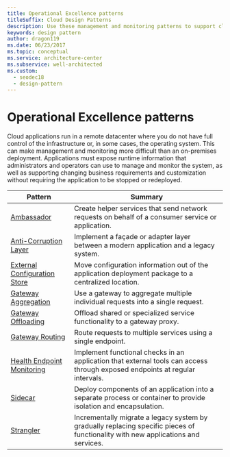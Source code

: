 ```yaml
---
title: Operational Excellence patterns
titleSuffix: Cloud Design Patterns
description: Use these management and monitoring patterns to support cloud applications, which offer special challenges because the applications run in a remote datacenter.
keywords: design pattern
author: dragon119
ms.date: 06/23/2017
ms.topic: conceptual
ms.service: architecture-center
ms.subservice: well-architected
ms.custom:
  - seodec18
  - design-pattern
---
```


# Operational Excellence patterns

Cloud applications run in a remote datacenter where you do not have full control of the infrastructure or, in some cases, the operating system. This can make management and monitoring more difficult than an on-premises deployment. Applications must expose runtime information that administrators and operators can use to manage and monitor the system, as well as supporting changing business requirements and customization without requiring the application to be stopped or redeployed.

|                              Pattern                               |                                                              Summary                                                              |
|--------------------------------------------------------------------|-----------------------------------------------------------------------------------------------------------------------------------|
|                   [Ambassador](https://docs.microsoft.com/azure/architecture/patterns/ambassador)                   |                 Create helper services that send network requests on behalf of a consumer service or application.                 |
|        [Anti-Corruption Layer](https://docs.microsoft.com/azure/architecture/patterns/anti-corruption-layer)        |                       Implement a façade or adapter layer between a modern application and a legacy system.                       |
| [External Configuration Store](https://docs.microsoft.com/azure/architecture/patterns/external-configuration-store) |                Move configuration information out of the application deployment package to a centralized location.                |
|          [Gateway Aggregation](https://docs.microsoft.com/azure/architecture/patterns/gateway-aggregation)          |                          Use a gateway to aggregate multiple individual requests into a single request.                           |
|           [Gateway Offloading](https://docs.microsoft.com/azure/architecture/patterns/gateway-offloading)           |                              Offload shared or specialized service functionality to a gateway proxy.                              |
|              [Gateway Routing](https://docs.microsoft.com/azure/architecture/patterns/gateway-routing)              |                                   Route requests to multiple services using a single endpoint.                                    |
|   [Health Endpoint Monitoring](https://docs.microsoft.com/azure/architecture/patterns/health-endpoint-monitoring)   |   Implement functional checks in an application that external tools can access through exposed endpoints at regular intervals.    |
|                      [Sidecar](https://docs.microsoft.com/azure/architecture/patterns/sidecar)                      |         Deploy components of an application into a separate process or container to provide isolation and encapsulation.          |
|                    [Strangler](https://docs.microsoft.com/azure/architecture/patterns/strangler)                    | Incrementally migrate a legacy system by gradually replacing specific pieces of functionality with new applications and services. |
